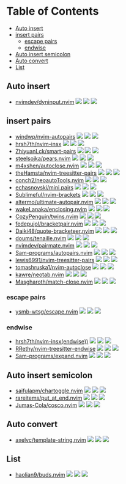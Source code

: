 # Table of Contents

<!-- toc -->

- [Auto insert](#auto-insert)
- [insert pairs](#insert-pairs)
  * [escape pairs](#escape-pairs)
  * [endwise](#endwise)
- [Auto insert semicolon](#auto-insert-semicolon)
- [Auto convert](#auto-convert)
- [List](#list)

<!-- tocstop -->

## Auto insert

- [nvimdev/dyninput.nvim](https://github.com/nvimdev/dyninput.nvim) ![](https://img.shields.io/github/stars/nvimdev/dyninput.nvim) ![](https://img.shields.io/github/last-commit/nvimdev/dyninput.nvim) ![](https://img.shields.io/github/commit-activity/y/nvimdev/dyninput.nvim)

## insert pairs

- [windwp/nvim-autopairs](https://github.com/windwp/nvim-autopairs) ![](https://img.shields.io/github/stars/windwp/nvim-autopairs) ![](https://img.shields.io/github/last-commit/windwp/nvim-autopairs) ![](https://img.shields.io/github/commit-activity/y/windwp/nvim-autopairs)
- [hrsh7th/nvim-insx](https://github.com/hrsh7th/nvim-insx) ![](https://img.shields.io/github/stars/hrsh7th/nvim-insx) ![](https://img.shields.io/github/last-commit/hrsh7th/nvim-insx) ![](https://img.shields.io/github/commit-activity/y/hrsh7th/nvim-insx)
- [ZhiyuanLck/smart-pairs](https://github.com/ZhiyuanLck/smart-pairs) ![](https://img.shields.io/github/stars/ZhiyuanLck/smart-pairs) ![](https://img.shields.io/github/last-commit/ZhiyuanLck/smart-pairs) ![](https://img.shields.io/github/commit-activity/y/ZhiyuanLck/smart-pairs)
- [steelsojka/pears.nvim](https://github.com/steelsojka/pears.nvim) ![](https://img.shields.io/github/stars/steelsojka/pears.nvim) ![](https://img.shields.io/github/last-commit/steelsojka/pears.nvim) ![](https://img.shields.io/github/commit-activity/y/steelsojka/pears.nvim)
- [m4xshen/autoclose.nvim](https://github.com/m4xshen/autoclose.nvim) ![](https://img.shields.io/github/stars/m4xshen/autoclose.nvim) ![](https://img.shields.io/github/last-commit/m4xshen/autoclose.nvim) ![](https://img.shields.io/github/commit-activity/y/m4xshen/autoclose.nvim)
- [theHamsta/nvim-treesitter-pairs](https://github.com/theHamsta/nvim-treesitter-pairs) ![](https://img.shields.io/github/stars/theHamsta/nvim-treesitter-pairs) ![](https://img.shields.io/github/last-commit/theHamsta/nvim-treesitter-pairs) ![](https://img.shields.io/github/commit-activity/y/theHamsta/nvim-treesitter-pairs)
- [conch2/neoautoTools.nvim](https://github.com/conch2/neoautoTools.nvim) ![](https://img.shields.io/github/stars/conch2/neoautoTools.nvim) ![](https://img.shields.io/github/last-commit/conch2/neoautoTools.nvim) ![](https://img.shields.io/github/commit-activity/y/conch2/neoautoTools.nvim)
- [echasnovski/mini.pairs](https://github.com/echasnovski/mini.pairs) ![](https://img.shields.io/github/stars/echasnovski/mini.pairs) ![](https://img.shields.io/github/last-commit/echasnovski/mini.pairs) ![](https://img.shields.io/github/commit-activity/y/echasnovski/mini.pairs)
- [Sublimeful/nvim-brackets](https://github.com/Sublimeful/nvim-brackets) ![](https://img.shields.io/github/stars/Sublimeful/nvim-brackets) ![](https://img.shields.io/github/last-commit/Sublimeful/nvim-brackets) ![](https://img.shields.io/github/commit-activity/y/Sublimeful/nvim-brackets)
- [altermo/ultimate-autopair.nvim](https://github.com/altermo/ultimate-autopair.nvim) ![](https://img.shields.io/github/stars/altermo/ultimate-autopair.nvim) ![](https://img.shields.io/github/last-commit/altermo/ultimate-autopair.nvim) ![](https://img.shields.io/github/commit-activity/y/altermo/ultimate-autopair.nvim)
- [wakeLanaka/enclosing.nvim](https://github.com/wakeLanaka/enclosing.nvim) ![](https://img.shields.io/github/stars/wakeLanaka/enclosing.nvim) ![](https://img.shields.io/github/last-commit/wakeLanaka/enclosing.nvim) ![](https://img.shields.io/github/commit-activity/y/wakeLanaka/enclosing.nvim)
- [CozyPenguin/twins.nvim](https://github.com/CozyPenguin/twins.nvim) ![](https://img.shields.io/github/stars/CozyPenguin/twins.nvim) ![](https://img.shields.io/github/last-commit/CozyPenguin/twins.nvim) ![](https://img.shields.io/github/commit-activity/y/CozyPenguin/twins.nvim)
- [fedepujol/bracketpair.nvim](https://github.com/fedepujol/bracketpair.nvim) ![](https://img.shields.io/github/stars/fedepujol/bracketpair.nvim) ![](https://img.shields.io/github/last-commit/fedepujol/bracketpair.nvim) ![](https://img.shields.io/github/commit-activity/y/fedepujol/bracketpair.nvim)
- [Daiki48/quote-bracketeer.nvim](https://github.com/Daiki48/quote-bracketeer.nvim) ![](https://img.shields.io/github/stars/Daiki48/quote-bracketeer.nvim) ![](https://img.shields.io/github/last-commit/Daiki48/quote-bracketeer.nvim) ![](https://img.shields.io/github/commit-activity/y/Daiki48/quote-bracketeer.nvim)
- [doums/tenaille.nvim](https://github.com/doums/tenaille.nvim) ![](https://img.shields.io/github/stars/doums/tenaille.nvim) ![](https://img.shields.io/github/last-commit/doums/tenaille.nvim) ![](https://img.shields.io/github/commit-activity/y/doums/tenaille.nvim)
- [nvimdev/pairmate.nvim](https://github.com/nvimdev/pairmate.nvim) ![](https://img.shields.io/github/stars/nvimdev/pairmate.nvim) ![](https://img.shields.io/github/last-commit/nvimdev/pairmate.nvim) ![](https://img.shields.io/github/commit-activity/y/nvimdev/pairmate.nvim)
- [Sam-programs/autopairs.nvim](https://github.com/Sam-programs/autopairs.nvim) ![](https://img.shields.io/github/stars/Sam-programs/autopairs.nvim) ![](https://img.shields.io/github/last-commit/Sam-programs/autopairs.nvim) ![](https://img.shields.io/github/commit-activity/y/Sam-programs/autopairs.nvim)
- [lewis6991/nvim-treesitter-pairs](https://github.com/lewis6991/nvim-treesitter-pairs) ![](https://img.shields.io/github/stars/lewis6991/nvim-treesitter-pairs) ![](https://img.shields.io/github/last-commit/lewis6991/nvim-treesitter-pairs) ![](https://img.shields.io/github/commit-activity/y/lewis6991/nvim-treesitter-pairs)
- [tomashruska1/nvim-autoclose](https://github.com/tomashruska1/nvim-autoclose) ![](https://img.shields.io/github/stars/tomashruska1/nvim-autoclose) ![](https://img.shields.io/github/last-commit/tomashruska1/nvim-autoclose) ![](https://img.shields.io/github/commit-activity/y/tomashruska1/nvim-autoclose)
- [kawre/neotab.nvim](https://github.com/kawre/neotab.nvim) ![](https://img.shields.io/github/stars/kawre/neotab.nvim) ![](https://img.shields.io/github/last-commit/kawre/neotab.nvim) ![](https://img.shields.io/github/commit-activity/y/kawre/neotab.nvim)
- [Masgharoth/match-close.nvim](https://github.com/Masgharoth/match-close.nvim) ![](https://img.shields.io/github/stars/Masgharoth/match-close.nvim) ![](https://img.shields.io/github/last-commit/Masgharoth/match-close.nvim) ![](https://img.shields.io/github/commit-activity/y/Masgharoth/match-close.nvim)

### escape pairs

- [ysmb-wtsg/escape.nvim](https://github.com/ysmb-wtsg/escape.nvim) ![](https://img.shields.io/github/stars/ysmb-wtsg/escape.nvim) ![](https://img.shields.io/github/last-commit/ysmb-wtsg/escape.nvim) ![](https://img.shields.io/github/commit-activity/y/ysmb-wtsg/escape.nvim)

### endwise

- [hrsh7th/nvim-insx(endwise))](https://github.com/hrsh7th/nvim-insx) ![](https://img.shields.io/github/stars/hrsh7th/nvim-insx) ![](https://img.shields.io/github/last-commit/hrsh7th/nvim-insx) ![](https://img.shields.io/github/commit-activity/y/hrsh7th/nvim-insx)
- [RRethy/nvim-treesitter-endwise](https://github.com/RRethy/nvim-treesitter-endwise) ![](https://img.shields.io/github/stars/RRethy/nvim-treesitter-endwise) ![](https://img.shields.io/github/last-commit/RRethy/nvim-treesitter-endwise) ![](https://img.shields.io/github/commit-activity/y/RRethy/nvim-treesitter-endwise)
- [Sam-programs/expand.nvim](https://github.com/Sam-programs/expand.nvim) ![](https://img.shields.io/github/stars/Sam-programs/expand.nvim) ![](https://img.shields.io/github/last-commit/Sam-programs/expand.nvim) ![](https://img.shields.io/github/commit-activity/y/Sam-programs/expand.nvim)

## Auto insert semicolon

- [saifulapm/chartoggle.nvim](https://github.com/saifulapm/chartoggle.nvim) ![](https://img.shields.io/github/stars/saifulapm/chartoggle.nvim) ![](https://img.shields.io/github/last-commit/saifulapm/chartoggle.nvim) ![](https://img.shields.io/github/commit-activity/y/saifulapm/chartoggle.nvim)
- [rareitems/put_at_end.nvim](https://github.com/rareitems/put_at_end.nvim) ![](https://img.shields.io/github/stars/rareitems/put_at_end.nvim) ![](https://img.shields.io/github/last-commit/rareitems/put_at_end.nvim) ![](https://img.shields.io/github/commit-activity/y/rareitems/put_at_end.nvim)
- [Jumas-Cola/cosco.nvim](https://github.com/Jumas-Cola/cosco.nvim) ![](https://img.shields.io/github/stars/Jumas-Cola/cosco.nvim) ![](https://img.shields.io/github/last-commit/Jumas-Cola/cosco.nvim) ![](https://img.shields.io/github/commit-activity/y/Jumas-Cola/cosco.nvim)

## Auto convert

- [axelvc/template-string.nvim](https://github.com/axelvc/template-string.nvim) ![](https://img.shields.io/github/stars/axelvc/template-string.nvim) ![](https://img.shields.io/github/last-commit/axelvc/template-string.nvim) ![](https://img.shields.io/github/commit-activity/y/axelvc/template-string.nvim)

## List

- [haolian9/buds.nvim](https://github.com/haolian9/buds.nvim) ![](https://img.shields.io/github/stars/haolian9/buds.nvim) ![](https://img.shields.io/github/last-commit/haolian9/buds.nvim) ![](https://img.shields.io/github/commit-activity/y/haolian9/buds.nvim)

